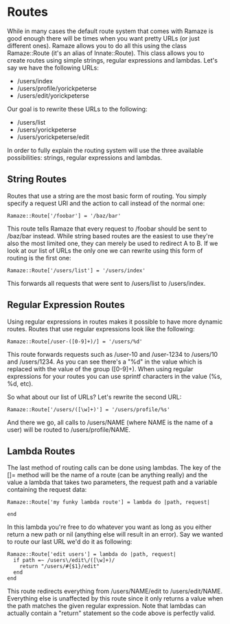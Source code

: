# Routes

While in many cases the default route system that comes with Ramaze is good
enough there will be times when you want pretty URLs (or just different ones).
Ramaze allows you to do all this using the class Ramaze::Route (it's an alias
of Innate::Route). This class allows you to create routes using simple strings,
regular expressions and lambdas. Let's say we have the following URLs:

* /users/index
* /users/profile/yorickpeterse
* /users/edit/yorickpeterse

Our goal is to rewrite these URLs to the following:

* /users/list
* /users/yorickpeterse
* /users/yorickpeterse/edit

In order to fully explain the routing system will use the three available
possibilities: strings, regular expressions and lambdas.

## String Routes

Routes that use a string are the most basic form of routing. You simply specify
a request URI and the action to call instead of the normal one:

    Ramaze::Route['/foobar'] = '/baz/bar'

This route tells Ramaze that every request to /foobar should be sent to /baz/bar
instead. While string based routes are the easiest to use they're also the most
limited one, they can merely be used to redirect A to B. If we look at our list
of URLs the only one we can rewrite using this form of routing is the first one:

    Ramaze::Route['/users/list'] = '/users/index'

This forwards all requests that were sent to /users/list to /users/index.

## Regular Expression Routes

Using regular expressions in routes makes it possible to have more dynamic
routes. Routes that use regular expressions look like the following:

    Ramaze::Route[/user-([0-9]+)/] = '/users/%d'

This route forwards requests such as /user-10 and /user-1234 to /users/10 and
/users/1234. As you can see there's a "%d" in the value which is replaced with
the value of the group ([0-9]+). When using regular expressions for your routes
you can use sprintf characters in the value (%s, %d, etc).

So what about our list of URLs? Let's rewrite the second URL:

    Ramaze::Route['/users/([\w]+)'] = '/users/profile/%s'

And there we go, all calls to /users/NAME (where NAME is the name of a user)
will be routed to /users/profile/NAME.

## Lambda Routes

The last method of routing calls can be done using lambdas. The key of the []=
method will be the name of a route (can be anything really) and the value a
lambda that takes two parameters, the request path and a variable containing the
request data:

    Ramaze::Route['my funky lambda route'] = lambda do |path, request|

    end

In this lambda you're free to do whatever you want as long as you either return
a new path or nil (anything else will result in an error). Say we wanted to
route our last URL we'd do it as following:

    Ramaze::Route['edit users'] = lambda do |path, request|
      if path =~ /users\/edit\/([\w]+)/
        return "/users/#{$1}/edit"
      end
    end

This route redirects everything from /users/NAME/edit to /users/edit/NAME.
Everything else is unaffected by this route since it only returns a value when
the path matches the given regular expression. Note that lambdas can actually
contain a "return" statement so the code above is perfectly valid.
